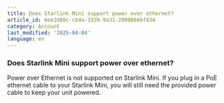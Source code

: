 ```yaml
---
title: Does Starlink Mini support power over ethernet?
article_id: 6ee2d80c-cb4a-3339-9a31-2090666bf634
category: Account
last_modified: '2025-04-04'
language: en
---
```


### Does Starlink Mini support power over ethernet? 
Power over Ethernet is not supported on Starlink Mini. If you plug in a PoE ethernet cable to your Starlink Mini, you will still need the provided power cable to keep your unit powered. 